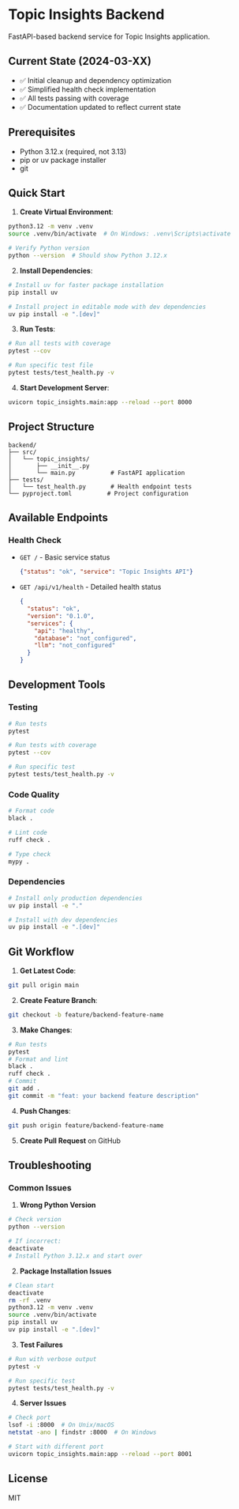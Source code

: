 # Topic Insights Backend

FastAPI-based backend service for Topic Insights application.

## Current State (2024-03-XX)
- ✅ Initial cleanup and dependency optimization
- ✅ Simplified health check implementation
- ✅ All tests passing with coverage
- ✅ Documentation updated to reflect current state

## Prerequisites

- Python 3.12.x (required, not 3.13)
- pip or uv package installer
- git

## Quick Start

1. **Create Virtual Environment**:
```bash
python3.12 -m venv .venv
source .venv/bin/activate  # On Windows: .venv\Scripts\activate

# Verify Python version
python --version  # Should show Python 3.12.x
```

2. **Install Dependencies**:
```bash
# Install uv for faster package installation
pip install uv

# Install project in editable mode with dev dependencies
uv pip install -e ".[dev]"
```

3. **Run Tests**:
```bash
# Run all tests with coverage
pytest --cov

# Run specific test file
pytest tests/test_health.py -v
```

4. **Start Development Server**:
```bash
uvicorn topic_insights.main:app --reload --port 8000
```

## Project Structure

```
backend/
├── src/
│   └── topic_insights/
│       ├── __init__.py
│       └── main.py          # FastAPI application
├── tests/
│   └── test_health.py       # Health endpoint tests
└── pyproject.toml          # Project configuration
```

## Available Endpoints

### Health Check
- `GET /` - Basic service status
  ```json
  {"status": "ok", "service": "Topic Insights API"}
  ```
- `GET /api/v1/health` - Detailed health status
  ```json
  {
    "status": "ok",
    "version": "0.1.0",
    "services": {
      "api": "healthy",
      "database": "not_configured",
      "llm": "not_configured"
    }
  }
  ```

## Development Tools

### Testing
```bash
# Run tests
pytest

# Run tests with coverage
pytest --cov

# Run specific test
pytest tests/test_health.py -v
```

### Code Quality
```bash
# Format code
black .

# Lint code
ruff check .

# Type check
mypy .
```

### Dependencies
```bash
# Install only production dependencies
uv pip install -e "."

# Install with dev dependencies
uv pip install -e ".[dev]"
```

## Git Workflow

1. **Get Latest Code**:
```bash
git pull origin main
```

2. **Create Feature Branch**:
```bash
git checkout -b feature/backend-feature-name
```

3. **Make Changes**:
```bash
# Run tests
pytest
# Format and lint
black .
ruff check .
# Commit
git add .
git commit -m "feat: your backend feature description"
```

4. **Push Changes**:
```bash
git push origin feature/backend-feature-name
```

5. **Create Pull Request** on GitHub

## Troubleshooting

### Common Issues

1. **Wrong Python Version**
```bash
# Check version
python --version

# If incorrect:
deactivate
# Install Python 3.12.x and start over
```

2. **Package Installation Issues**
```bash
# Clean start
deactivate
rm -rf .venv
python3.12 -m venv .venv
source .venv/bin/activate
pip install uv
uv pip install -e ".[dev]"
```

3. **Test Failures**
```bash
# Run with verbose output
pytest -v

# Run specific test
pytest tests/test_health.py -v
```

4. **Server Issues**
```bash
# Check port
lsof -i :8000  # On Unix/macOS
netstat -ano | findstr :8000  # On Windows

# Start with different port
uvicorn topic_insights.main:app --reload --port 8001
```

## License

MIT
